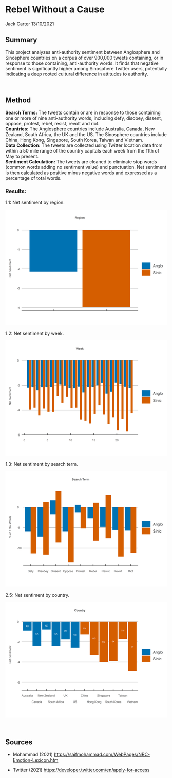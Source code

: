 Rebel Without a Cause
================
Jack Carter
13/10/2021

## **Summary**

This project analyzes anti-authority sentiment between Anglosphere and
Sinosphere countries on a corpus of over 900,000 tweets containing, or
in response to those containing, anti-authority words. It finds that
negative sentiment is significantly higher among Sinosphere Twitter
users, potentially indicating a deep rooted cultural difference in
attitudes to authority.

 

## **Method**

**Search Terms:**
The tweets contain or are in response to those containing one or more of
nine anti-authority words, including defy, disobey, dissent, oppose,
protest, rebel, resist, revolt and riot.
<br/>
**Countries:**
The Anglosphere countries include Australia, Canada, New Zealand, South
Africa, the UK and the US. The Sinosphere countries include China, Hong
Kong, Singapore, South Korea, Taiwan and Vietnam.
<br/>
**Data Collection:**
The tweets are collected using Twitter location data from within a 50
mile range of the country capitals each week from the 11th of May to
present.
<br/>
**Sentiment Calculation:**
The tweets are cleaned to eliminate stop words (common words adding no
sentiment value) and punctuation. Net sentiment is then calculated as
positive minus negative words and expressed as a percentage of total
words.
 

### Results:

1.1: Net sentiment by region.

![](Rebel-Without-a-Cause_files/figure-gfm/unnamed-chunk-1-1.png)<!-- -->

1.2: Net sentiment by week.

![](Rebel-Without-a-Cause_files/figure-gfm/unnamed-chunk-2-1.png)<!-- -->

1.3: Net sentiment by search term.

![](Rebel-Without-a-Cause_files/figure-gfm/unnamed-chunk-3-1.png)<!-- -->

2.5: Net sentiment by country.

![](Rebel-Without-a-Cause_files/figure-gfm/unnamed-chunk-4-1.png)<!-- -->

 

## **Sources**

  - Mohammad (2021)
    <https://saifmohammad.com/WebPages/NRC-Emotion-Lexicon.htm>

  - Twitter (2021) <https://developer.twitter.com/en/apply-for-access>
